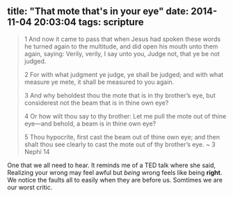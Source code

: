 title: "That mote that's in your eye"
date: 2014-11-04 20:03:04
tags: scripture
---
> 1 And now it came to pass that when Jesus had spoken these words he turned again to the multitude, and did open his mouth unto them again, saying: Verily, verily, I say unto you, Judge not, that ye be not judged.
> 
> 2 For with what judgment ye judge, ye shall be judged; and with what measure ye mete, it shall be measured to you again.
> 
> 3 And why beholdest thou the mote that is in thy brother’s eye, but considerest not the beam that is in thine own eye?
> 
> 4 Or how wilt thou say to thy brother: Let me pull the mote out of thine eye—and behold, a beam is in thine own eye?
> 
> 5 Thou hypocrite, first cast the beam out of thine own eye; and then shalt thou see clearly to cast the mote out of thy brother’s eye.
> ~ 3 Nephi 14

One that we all need to hear. It reminds me of a TED talk where she said, Realizing your wrong may feel awful but _being_ wrong feels like being __right__. We notice the faults all to easily when they are before us. Somtimes we are our worst critic. 
